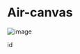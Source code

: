 # Air-canvas

![image](https://user-images.githubusercontent.com/70462853/130332121-2d32b004-7416-440c-b1c9-e8a5947f9fea.png)

id
